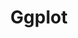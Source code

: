 ---
title: Ggplot
weight: 10
menu:
  notes:
    name: Ggplot
    identifier: notes-r-ggplot
    parent: notes-r
    weight: 10
---